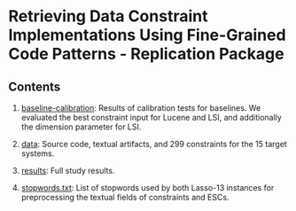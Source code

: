 # Retrieving Data Constraint Implementations Using Fine-Grained Code Patterns - Replication Package

## Contents

1. [baseline-calibration](./baseline-calibration): Results of calibration tests for baselines. We evaluated the best constraint input for Lucene and LSI, and additionally the dimension parameter for LSI.

2. [data](./data): Source code, textual artifacts, and 299 constraints for the 15 target systems.

3. [results](./results): Full study results.

4. [stopwords.txt](./stopwords.txt): List of stopwords used by both Lasso-13 instances for preprocessing the textual fields of constraints and ESCs.
